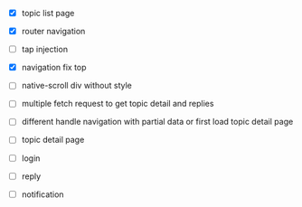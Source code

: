 - [x] topic list page
- [x] router navigation
- [ ] tap injection
- [x] navigation fix top
- [ ] native-scroll div without style
- [ ] multiple fetch request to get topic detail and replies
- [ ] different handle navigation with partial data or first load topic detail page
- [ ] topic detail page
- [ ] login
- [ ] reply
- [ ] notification

